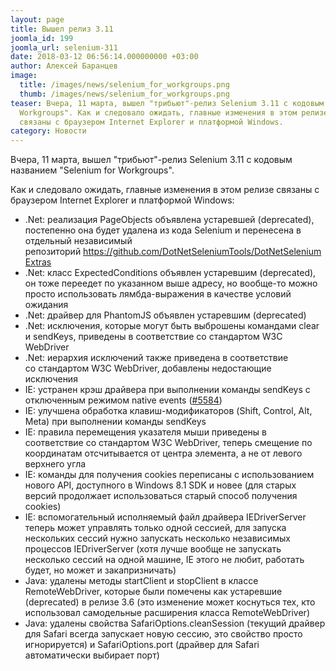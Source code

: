 ```yaml
---
layout: page
title: Вышел релиз 3.11
joomla_id: 199
joomla_url: selenium-311
date: 2018-03-12 06:56:14.000000000 +03:00
author: Алексей Баранцев
image:
  title: /images/news/selenium_for_workgroups.png
  thumb: /images/news/selenium_for_workgroups.png
teaser: Вчера, 11 марта, вышел "трибьют"-релиз Selenium 3.11 c кодовым названием "Selenium for
  Workgroups". Как и следовало ожидать, главные изменения в этом релизе
  связаны с браузером Internet Explorer и платформой Windows.
category: Новости
---
```

<p>Вчера, 11 марта, вышел "трибьют"-релиз Selenium 3.11 c кодовым названием "Selenium for Workgroups".</p>
<p>Как и следовало ожидать, главные изменения в этом релизе связаны с браузером Internet Explorer и платформой Windows:</p>
<ul>
<li>.Net: реализация PageObjects объявлена устаревшей (deprecated), постепенно она будет удалена из кода Selenium и перенесена в отдельный независимый репозиторий <a href="https://github.com/DotNetSeleniumTools/DotNetSeleniumExtras">https://github.com/DotNetSeleniumTools/DotNetSeleniumExtras</a></li>
<li>.Net: класс ExpectedConditions объявлен устаревшим (deprecated), он тоже переедет по указанном выше адресу, но вообще-то можно просто использовать лямбда-выражения в качестве условий ожидания</li>
<li>.Net: драйвер для PhantomJS объявлен устаревшим (deprecated)</li>
<li>.Net: исключения, которые могут быть выброшены командами clear и sendKeys, приведены в соответствие со стандартом W3C WebDriver</li>
<li>.Net: иерархия исключений также приведена в соответствие со стандартом W3C WebDriver, добавлены недостающие исключения</li>
<li>IE: устранен крэш драйвера при выполнении команды sendKeys с отключенным режимом native events (<a href="https://github.com/SeleniumHQ/selenium/issues/5584">#5584</a>)</li>
<li>IE: улучшена обработка клавиш-модификаторов (Shift, Control, Alt, Meta) при выполнении команды sendKeys</li>
<li>IE: правила перемещения указателя мыши приведены в соответствие со стандартом W3C WebDriver, теперь смещение по координатам отсчитывается от центра элемента, а не от левого верхнего угла</li>
<li>IE: команды для получения cookies переписаны с использованием нового API, доступного в Windows 8.1 SDK и новее (для старых версий продолжает использоваться старый способ получения cookies)</li>
<li>IE: вспомогательный исполняемый файл драйвера IEDriverServer теперь может управлять только одной сессией, для запуска нескольких сессий нужно запускать несколько независимых процессов IEDriverServer (хотя лучше вообще не запускать несколько сессий на одной машине, IE этого не любит, работать будет, но может и закапризничать)</li>
<li>Java: удалены методы startClient и stopClient в классе RemoteWebDriver, которые были помечены как устаревшие (deprecated) в релизе 3.6 (это изменение может коснуться тех, кто использовал самодельные расширения класса RemoteWebDriver)</li>
<li>Java: удалены свойства SafariOptions.cleanSession (текущий драйвер для Safari всегда запускает новую сессию, это свойство просто игнорируется) и SafariOptions.port (драйвер для Safari автоматически выбирает порт)</li>
</ul>

